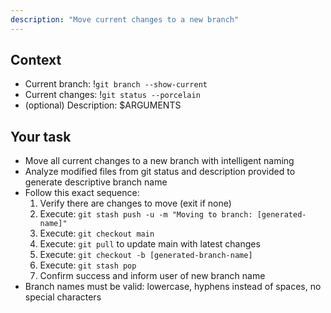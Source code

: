 ```yaml
---
description: "Move current changes to a new branch"
---
```


## Context

- Current branch: !`git branch --show-current`
- Current changes: !`git status --porcelain`
- (optional) Description: $ARGUMENTS

## Your task

- Move all current changes to a new branch with intelligent naming
- Analyze modified files from git status and description provided to generate descriptive branch name
- Follow this exact sequence:
  1. Verify there are changes to move (exit if none)
  2. Execute: `git stash push -u -m "Moving to branch: [generated-name]"`
  3. Execute: `git checkout main`
  4. Execute: `git pull` to update main with latest changes
  5. Execute: `git checkout -b [generated-branch-name]`
  6. Execute: `git stash pop`
  7. Confirm success and inform user of new branch name
- Branch names must be valid: lowercase, hyphens instead of spaces, no special characters
